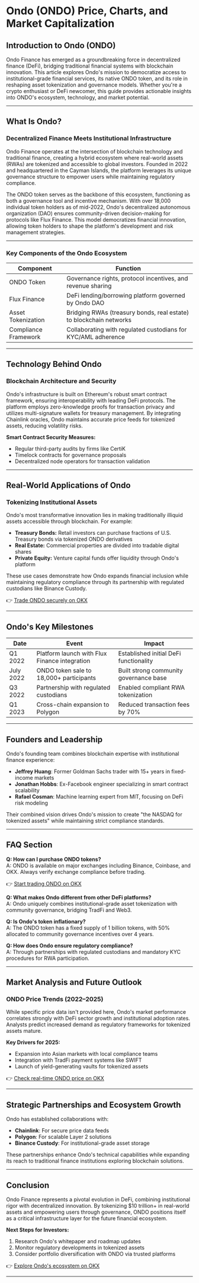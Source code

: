 # Ondo (ONDO) Price, Charts, and Market Capitalization

## Introduction to Ondo (ONDO)  
Ondo Finance has emerged as a groundbreaking force in decentralized finance (DeFi), bridging traditional financial systems with blockchain innovation. This article explores Ondo's mission to democratize access to institutional-grade financial services, its native ONDO token, and its role in reshaping asset tokenization and governance models. Whether you're a crypto enthusiast or DeFi newcomer, this guide provides actionable insights into ONDO's ecosystem, technology, and market potential.

---

## What Is Ondo?  

### Decentralized Finance Meets Institutional Infrastructure  
Ondo Finance operates at the intersection of blockchain technology and traditional finance, creating a hybrid ecosystem where real-world assets (RWAs) are tokenized and accessible to global investors. Founded in 2022 and headquartered in the Cayman Islands, the platform leverages its unique governance structure to empower users while maintaining regulatory compliance.  

The ONDO token serves as the backbone of this ecosystem, functioning as both a governance tool and incentive mechanism. With over 18,000 individual token holders as of mid-2022, Ondo's decentralized autonomous organization (DAO) ensures community-driven decision-making for protocols like Flux Finance. This model democratizes financial innovation, allowing token holders to shape the platform's development and risk management strategies.  

---

### Key Components of the Ondo Ecosystem  

| Component        | Function                                                                 |  
|-------------------|--------------------------------------------------------------------------|  
| ONDO Token        | Governance rights, protocol incentives, and revenue sharing             |  
| Flux Finance      | DeFi lending/borrowing platform governed by Ondo DAO                    |  
| Asset Tokenization| Bridging RWAs (treasury bonds, real estate) to blockchain networks      |  
| Compliance Framework| Collaborating with regulated custodians for KYC/AML adherence           |  

---

## Technology Behind Ondo  

### Blockchain Architecture and Security  
Ondo's infrastructure is built on Ethereum's robust smart contract framework, ensuring interoperability with leading DeFi protocols. The platform employs zero-knowledge proofs for transaction privacy and utilizes multi-signature wallets for treasury management. By integrating Chainlink oracles, Ondo maintains accurate price feeds for tokenized assets, reducing volatility risks.  

**Smart Contract Security Measures:**  
- Regular third-party audits by firms like CertiK  
- Timelock contracts for governance proposals  
- Decentralized node operators for transaction validation  

---

## Real-World Applications of Ondo  

### Tokenizing Institutional Assets  
Ondo's most transformative innovation lies in making traditionally illiquid assets accessible through blockchain. For example:  
- **Treasury Bonds:** Retail investors can purchase fractions of U.S. Treasury bonds via tokenized ONDO derivatives  
- **Real Estate:** Commercial properties are divided into tradable digital shares  
- **Private Equity:** Venture capital funds offer liquidity through Ondo's platform  

These use cases demonstrate how Ondo expands financial inclusion while maintaining regulatory compliance through its partnership with regulated custodians like Binance Custody.  

👉 [Trade ONDO securely on OKX](https://bit.ly/okx-bonus)  

---

## Ondo's Key Milestones  

| Date       | Event                                      | Impact                              |  
|------------|--------------------------------------------|-------------------------------------|  
| Q1 2022    | Platform launch with Flux Finance integration | Established initial DeFi functionality |  
| July 2022  | ONDO token sale to 18,000+ participants    | Built strong community governance base |  
| Q3 2022    | Partnership with regulated custodians      | Enabled compliant RWA tokenization   |  
| Q1 2023    | Cross-chain expansion to Polygon           | Reduced transaction fees by 70%      |  

---

## Founders and Leadership  

Ondo's founding team combines blockchain expertise with institutional finance experience:  
- **Jeffrey Huang**: Former Goldman Sachs trader with 15+ years in fixed-income markets  
- **Jonathan Hobbs**: Ex-Facebook engineer specializing in smart contract scalability  
- **Rafael Cosman**: Machine learning expert from MIT, focusing on DeFi risk modeling  

Their combined vision drives Ondo's mission to create "the NASDAQ for tokenized assets" while maintaining strict compliance standards.  

---

## FAQ Section  

**Q: How can I purchase ONDO tokens?**  
A: ONDO is available on major exchanges including Binance, Coinbase, and OKX. Always verify exchange compliance before trading.  

👉 [Start trading ONDO on OKX](https://bit.ly/okx-bonus)  

**Q: What makes Ondo different from other DeFi platforms?**  
A: Ondo uniquely combines institutional-grade asset tokenization with community governance, bridging TradFi and Web3.  

**Q: Is Ondo's token inflationary?**  
A: The ONDO token has a fixed supply of 1 billion tokens, with 50% allocated to community governance incentives over 4 years.  

**Q: How does Ondo ensure regulatory compliance?**  
A: Through partnerships with regulated custodians and mandatory KYC procedures for RWA participation.  

---

## Market Analysis and Future Outlook  

### ONDO Price Trends (2022–2025)  
While specific price data isn't provided here, Ondo's market performance correlates strongly with DeFi sector growth and institutional adoption rates. Analysts predict increased demand as regulatory frameworks for tokenized assets mature.  

**Key Drivers for 2025:**  
- Expansion into Asian markets with local compliance teams  
- Integration with TradFi payment systems like SWIFT  
- Launch of yield-generating vaults for tokenized assets  

👉 [Check real-time ONDO price on OKX](https://bit.ly/okx-bonus)  

---

## Strategic Partnerships and Ecosystem Growth  

Ondo has established collaborations with:  
- **Chainlink**: For secure price data feeds  
- **Polygon**: For scalable Layer 2 solutions  
- **Binance Custody**: For institutional-grade asset storage  

These partnerships enhance Ondo's technical capabilities while expanding its reach to traditional finance institutions exploring blockchain solutions.  

---

## Conclusion  

Ondo Finance represents a pivotal evolution in DeFi, combining institutional rigor with decentralized innovation. By tokenizing $10 trillion+ in real-world assets and empowering users through governance, ONDO positions itself as a critical infrastructure layer for the future financial ecosystem.  

**Next Steps for Investors:**  
1. Research Ondo's whitepaper and roadmap updates  
2. Monitor regulatory developments in tokenized assets  
3. Consider portfolio diversification with ONDO via trusted platforms  

👉 [Explore Ondo's ecosystem on OKX](https://bit.ly/okx-bonus)  

---

